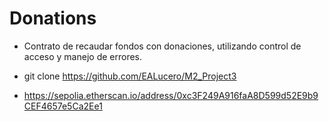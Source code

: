 # Donations

* Contrato de recaudar fondos con donaciones, utilizando control de acceso y manejo de errores. 

* git clone https://github.com/EALucero/M2_Project3

* https://sepolia.etherscan.io/address/0xc3F249A916faA8D599d52E9b9CEF4657e5Ca2Ee1